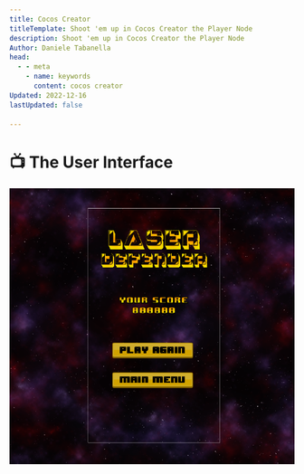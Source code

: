 ```yaml
---
title: Cocos Creator
titleTemplate: Shoot 'em up in Cocos Creator the Player Node
description: Shoot 'em up in Cocos Creator the Player Node
Author: Daniele Tabanella
head:
  - - meta
    - name: keywords
      content: cocos creator
Updated: 2022-12-16
lastUpdated: false

---
```


<!-- ![Shoot 'em up in Cocos Creator](./images/shoot-em-up.png) -->
# 📺 The User Interface

![The User Interface](./images/ui.png)
